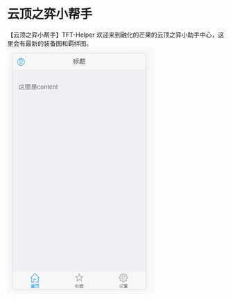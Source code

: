 # 云顶之弈小帮手
【云顶之弈小帮手】TFT-Helper
欢迎来到融化的芒果的云顶之弈小助手中心，这里会有最新的装备图和羁绊图。
![Image text](https://raw.githubusercontent.com/hongmaju/light7Local/master/img/productShow/20170518152848.png)
